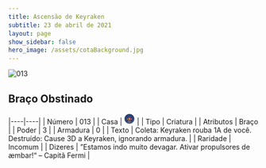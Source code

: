 ```yaml
---
title: Ascensão de Keyraken
subtitle: 23 de abril de 2021
layout: page
show_sidebar: false
hero_image: /assets/cotaBackground.jpg
---
```


![013](https://cards-keyforge.s3.eu-north-1.amazonaws.com/media/pt/rotk/013.png)

## Braço Obstinado

|----|----|
| Número | 013 |
| Casa | ![Keyraken](https://raw.githubusercontent.com/cardsofkeyforge/cardsofkeyforge.github.io/master/rotk/keyraken.png "Keyraken") |
| Tipo | Criatura |
| Atributos | Braço |
| Poder | 3 |
| Armadura | 0 |
| Texto | Coleta: Keyraken rouba 1A de você. Destruído: Cause 3D a Keyraken, ignorando armadura. |
| Raridade | Incomum |
| Dizeres | ”Estamos indo muito devagar.  Ativar propulsores de æmbar!“ – Capitã Fermi |
